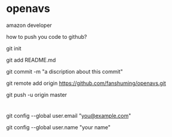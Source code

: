 # openavs
amazon developer 

how to push you code to github?

git init

git add README.md

git commit -m "a discription about this commit"

git remote add origin https://github.com/fanshuming/openavs.git

git push -u origin master


#
#

  git config --global user.email "you@example.com"

  git config --global user.name "your name"

